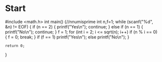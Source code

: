 # Start
#include <math.h>
int main()
{//nnumisprime
	int n,f=1;
	while (scanf("%d", &n) != EOF)
	{
		if (n == 2)
		{
			printf("Yes\n");
			continue;
		}
		else if (n == 1)
		{
			printf("No\n");
			continue;
		}
		f = 1;
		for (int i = 2; i <= sqrt(n); i++)
			if (n % i == 0)
			{
				f = 0;
				break;
			}
		if (f == 1)
			printf("Yes\n");
		else
			printf("No\n");
	}

	return 0;
}
